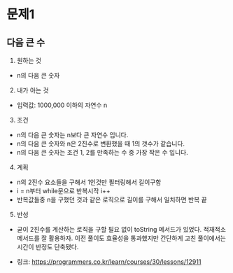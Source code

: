 # 문제1 
## 다음 큰 수 

1. 원하는 것
- n의 다음 큰 숫자
2. 내가 아는 것 
- 입력값: 1000,000 이하의 자연수 n
3. 조건 
- n의 다음 큰 숫자는 n보다 큰 자연수 입니다.
- n의 다음 큰 숫자와 n은 2진수로 변환했을 때 1의 갯수가 같습니다.
- n의 다음 큰 숫자는 조건 1, 2를 만족하는 수 중 가장 작은 수 입니다.
4. 계획
- n의 2진수 요소들을 구해서 1인것만 필터링해서 길이구함
- i = n부터 while문으로 반복시작 i++
- 반복값들중 n을 구했던 것과 같은 로직으로 길이를 구해서 일치하면 반복 끝 
5. 반성 
- 굳이 2진수를 계산하는 로직을 구할 필요 없이 toString 메서드가 있었다. 적재적소 메서드를 잘 활용하자. 이전 풀이도 효율성을 통과했지만 간단하게 고친 풀이에서는 시간이 반정도 단축됐다.


- 링크: https://programmers.co.kr/learn/courses/30/lessons/12911
